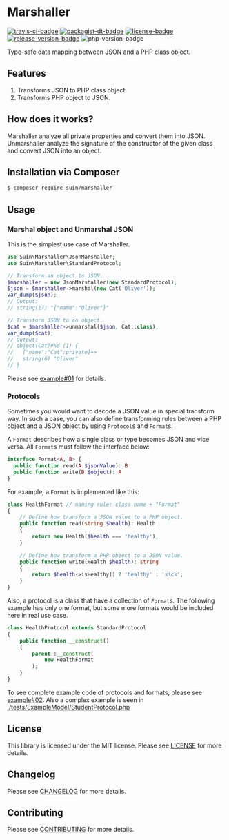 Marshaller
================
[![travis-ci-badge]][travis-ci] [![packagist-dt-badge]][packagist] [![license-badge]][license] [![release-version-badge]][packagist] ![php-version-badge]

Type-safe data mapping between JSON and a PHP class object.

## Features

1. Transforms JSON to PHP class object.
2. Transforms PHP object to JSON.

## How does it works?

Marshaller analyze all private properties and convert them into JSON. Unmarshaller analyze the signature of the constructor of the given class and convert JSON into an object.

## Installation via Composer

``` bash
$ composer require suin/marshaller
```

## Usage

### Marshal object and Unmarshal JSON

This is the simplest use case of Marshaller.

```php
use Suin\Marshaller\JsonMarshaller;
use Suin\Marshaller\StandardProtocol;

// Transform an object to JSON.
$marshaller = new JsonMarshaller(new StandardProtocol);
$json = $marshaller->marshal(new Cat('Oliver'));
var_dump($json);
// Output:
// string(17) "{"name":"Oliver"}"

// Transform JSON to an object.
$cat = $marshaller->unmarshal($json, Cat::class);
var_dump($cat);
// Output:
// object(Cat)#%d (1) {
//   ["name":"Cat":private]=>
//   string(6) "Oliver"
// }
```

Please see [example#01](./example/01-marshal-object-and-unmarshal-json.php) for details.

### Protocols

Sometimes you would want to decode a JSON value in special transform way. In such a case, you can also define transforming rules between a PHP object and a JSON object by using `Protocol`s and `Format`s.

A `Format` describes how a single class or type becomes JSON and vice versa. All `Format`s must follow the interface below:

```php
interface Format<A, B> {
  public function read(A $jsonValue): B
  public function write(B $object): A
}
```

For example, a `Format` is implemented like this:

```php
class HealthFormat // naming rule: class name + "Format"
{
    // Define how transform a JSON value to a PHP object.
    public function read(string $health): Health
    {
        return new Health($health === 'healthy');
    }

    // Define how transform a PHP object to a JSON value.
    public function write(Health $health): string
    {
        return $health->isHealthy() ? 'healthy' : 'sick';
    }
}
```

Also, a protocol is a class that have a collection of `Format`s. The following example has only one format, but some more formats would be included here in real use case.

```php
class HealthProtocol extends StandardProtocol
{
    public function __construct()
    {
        parent::__construct(
            new HealthFormat
        );
    }
}
```

To see complete example code of protocols and formats, please see [example#02](./example/02-define-protocol.php). Also a complex example is seen in [./tests/ExampleModel/StudentProtocol.php](./tests/ExampleModel/StudentProtocol.php)

## License

This library is licensed under the MIT license. Please see [LICENSE](LICENSE.md) for more details.

## Changelog

Please see [CHANGELOG](CHANGELOG.md) for more details.

## Contributing

Please see [CONTRIBUTING](.github/CONTRIBUTING.md) for more details.

<!-- Badges -->
[travis-ci]: https://travis-ci.org/suin/php-marshaller
[travis-ci-badge]: https://img.shields.io/travis/suin/php-marshaller.svg?style=flat-square
[packagist]: https://packagist.org/packages/suin/marshaller
[packagist-dt-badge]: https://img.shields.io/packagist/dt/suin/marshaller.svg?style=flat-square
[license]: LICENSE.md
[license-badge]: https://img.shields.io/github/license/suin/php-marshaller.svg?style=flat-square
[php-version-badge]: https://img.shields.io/packagist/php-v/suin/marshaller.svg?style=flat-square
[release-version-badge]: https://img.shields.io/packagist/v/suin/marshaller.svg?style=flat-square&label=release